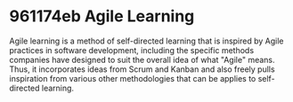 # 961174eb Agile Learning

Agile learning is a method of self-directed learning that is inspired by
Agile practices in software development, including the specific methods
companies have designed to suit the overall idea of what "Agile" means.
Thus, it incorporates ideas from Scrum and Kanban and also freely pulls inspiration
from various other methodologies that can be applies to self-directed learning.

